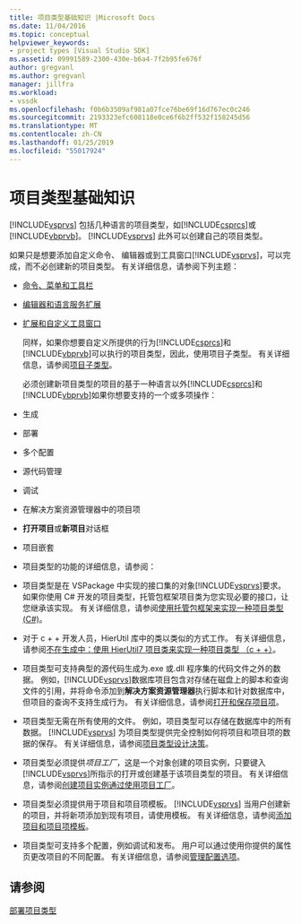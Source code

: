 ```yaml
---
title: 项目类型基础知识 |Microsoft Docs
ms.date: 11/04/2016
ms.topic: conceptual
helpviewer_keywords:
- project types [Visual Studio SDK]
ms.assetid: 09991589-2300-430e-b6a4-7f2b95fe676f
author: gregvanl
ms.author: gregvanl
manager: jillfra
ms.workload:
- vssdk
ms.openlocfilehash: f0b6b3509af981a07fce76be69f16d767ec0c246
ms.sourcegitcommit: 2193323efc608118e0ce6f6b2ff532f158245d56
ms.translationtype: MT
ms.contentlocale: zh-CN
ms.lasthandoff: 01/25/2019
ms.locfileid: "55017924"
---
```

# <a name="project-type-essentials"></a>项目类型基础知识
[!INCLUDE[vsprvs](../../code-quality/includes/vsprvs_md.md)] 包括几种语言的项目类型，如[!INCLUDE[csprcs](../../data-tools/includes/csprcs_md.md)]或[!INCLUDE[vbprvb](../../code-quality/includes/vbprvb_md.md)]。 [!INCLUDE[vsprvs](../../code-quality/includes/vsprvs_md.md)] 此外可以创建自己的项目类型。  
  
 如果只是想要添加自定义命令、 编辑器或到工具窗口[!INCLUDE[vsprvs](../../code-quality/includes/vsprvs_md.md)]，可以完成，而不必创建新的项目类型。 有关详细信息，请参阅下列主题：  
  
- [命令、菜单和工具栏](../../extensibility/internals/commands-menus-and-toolbars.md)  
  
- [编辑器和语言服务扩展](../../extensibility/editor-and-language-service-extensions.md)  
  
- [扩展和自定义工具窗口](../../extensibility/extending-and-customizing-tool-windows.md)  
  
  同样，如果你想要自定义所提供的行为[!INCLUDE[csprcs](../../data-tools/includes/csprcs_md.md)]和[!INCLUDE[vbprvb](../../code-quality/includes/vbprvb_md.md)]可以执行的项目类型，因此，使用项目子类型。 有关详细信息，请参阅[项目子类型](../../extensibility/internals/project-subtypes.md)。  
  
  必须创建新项目类型的项目的基于一种语言以外[!INCLUDE[csprcs](../../data-tools/includes/csprcs_md.md)]和[!INCLUDE[vbprvb](../../code-quality/includes/vbprvb_md.md)]如果你想要支持的一个或多项操作：  
  
- 生成  
  
- 部署  
  
- 多个配置  
  
- 源代码管理  
  
- 调试  
  
- 在解决方案资源管理器中的项目项  
  
- **打开项目**或**新项目**对话框  
  
- 项目嵌套  
  
- 项目类型的功能的详细信息，请参阅：  
  
- 项目类型是在 VSPackage 中实现的接口集的对象[!INCLUDE[vsprvs](../../code-quality/includes/vsprvs_md.md)]要求。 如果你使用 C# 开发的项目类型，托管包框架项目类为您实现必要的接口，让您继承该实现。 有关详细信息，请参阅[使用托管包框架来实现一种项目类型 (C#)](../../extensibility/internals/using-the-managed-package-framework-to-implement-a-project-type-csharp.md)。  
  
- 对于 c + + 开发人员，HierUtil 库中的类以类似的方式工作。 有关详细信息，请参阅[不在生成中：使用 HierUtil7 项目类来实现一种项目类型 （c + +）](https://msdn.microsoft.com/library/a5c16a09-94a2-46ef-87b5-35b815e2f346)。  
  
- 项目类型可支持典型的源代码生成为.exe 或.dll 程序集的代码文件之外的数据。 例如，[!INCLUDE[vsprvs](../../code-quality/includes/vsprvs_md.md)]数据库项目包含对存储在磁盘上的脚本和查询文件的引用，并将命令添加到**解决方案资源管理器**执行脚本和针对数据库中，但项目的查询不支持生成行为。 有关详细信息，请参阅[打开和保存项目项](../../extensibility/internals/opening-and-saving-project-items.md)。  
  
- 项目类型无需在所有使用的文件。 例如，项目类型可以存储在数据库中的所有数据。 [!INCLUDE[vsprvs](../../code-quality/includes/vsprvs_md.md)] 为项目类型提供完全控制如何将项目和项目项的数据的保存。 有关详细信息，请参阅[项目类型设计决策](../../extensibility/internals/project-type-design-decisions.md)。  
  
- 项目类型必须提供*项目工厂*，这是一个对象创建的项目实例，只要键入[!INCLUDE[vsprvs](../../code-quality/includes/vsprvs_md.md)]所指示的打开或创建基于该项目类型的项目。 有关详细信息，请参阅[创建项目实例通过使用项目工厂](../../extensibility/internals/creating-project-instances-by-using-project-factories.md)。  
  
- 项目类型必须提供用于项目和项目项模板。 [!INCLUDE[vsprvs](../../code-quality/includes/vsprvs_md.md)] 当用户创建新的项目，并将新项添加到现有项目，请使用模板。 有关详细信息，请参阅[添加项目和项目项模板](../../extensibility/internals/adding-project-and-project-item-templates.md)。  
  
- 项目类型可支持多个配置，例如调试和发布。 用户可以通过使用你提供的属性页更改项目的不同配置。 有关详细信息，请参阅[管理配置选项](../../extensibility/internals/managing-configuration-options.md)。  
  
## <a name="see-also"></a>请参阅  
 [部署项目类型](../../extensibility/internals/deploying-project-types.md)